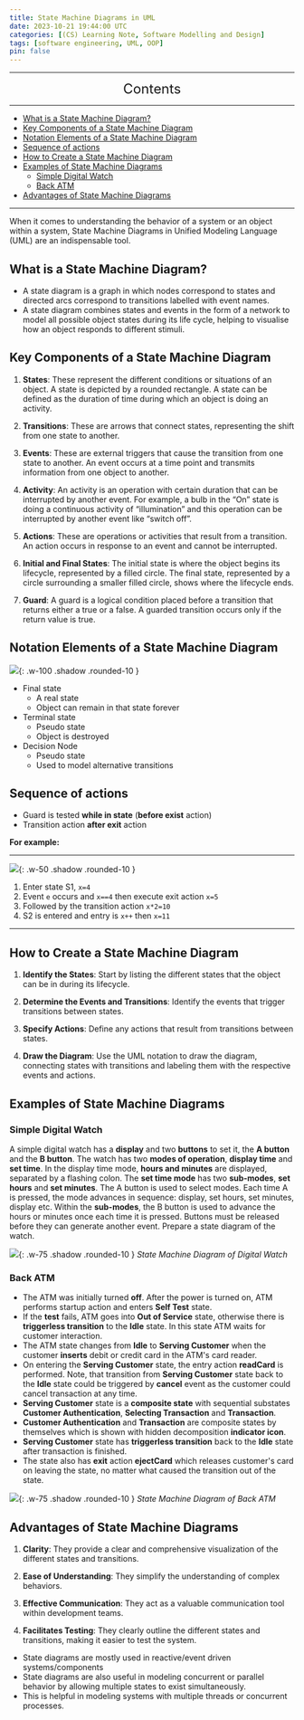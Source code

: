 ```yaml
---
title: State Machine Diagrams in UML
date: 2023-10-21 19:44:00 UTC
categories: [(CS) Learning Note, Software Modelling and Design]
tags: [software engineering, UML, OOP]
pin: false
---
```


---
<center><font size='5'> Contents </font></center>

---

<!-- TOC -->
  * [What is a State Machine Diagram?](#what-is-a-state-machine-diagram)
  * [Key Components of a State Machine Diagram](#key-components-of-a-state-machine-diagram)
  * [Notation Elements of a State Machine Diagram](#notation-elements-of-a-state-machine-diagram)
  * [Sequence of actions](#sequence-of-actions)
  * [How to Create a State Machine Diagram](#how-to-create-a-state-machine-diagram)
  * [Examples of State Machine Diagrams](#examples-of-state-machine-diagrams)
    * [Simple Digital Watch](#simple-digital-watch)
    * [Back ATM](#back-atm)
  * [Advantages of State Machine Diagrams](#advantages-of-state-machine-diagrams)
<!-- TOC -->

---


When it comes to understanding the behavior of a system or an object within a system, State Machine Diagrams in Unified Modeling Language (UML) are an indispensable tool. 

## What is a State Machine Diagram?

- A state diagram is a graph in which nodes correspond to states and directed arcs correspond to transitions labelled with event names.
- A state diagram combines states and events in the form of a network to model all possible object states during its life cycle, helping to visualise how an object responds to different stimuli.

## Key Components of a State Machine Diagram

1. **States**: These represent the different conditions or situations of an object. A state is depicted by a rounded rectangle. A state can be defined as the duration of time during which an object is doing an activity.

2. **Transitions**: These are arrows that connect states, representing the shift from one state to another.

3. **Events**: These are external triggers that cause the transition from one state to another. An event occurs at a time point and transmits information from one object to another.

4. **Activity**: An activity is an operation with certain duration that can be interrupted by another event. For example, a bulb in the “On” state is doing a continuous activity of “illumination” and this operation can be interrupted by another event like “switch off”.

5. **Actions**: These are operations or activities that result from a transition. An action occurs in response to an event and cannot be interrupted.
 
6. **Initial and Final States**: The initial state is where the object begins its lifecycle, represented by a filled circle. The final state, represented by a circle surrounding a smaller filled circle, shows where the lifecycle ends.

7. **Guard**: A guard is a logical condition placed before a transition that returns either a true or a false. A guarded transition occurs only if the return value is true.

## Notation Elements of a State Machine Diagram

![](https://i.postimg.cc/VLVT6gR4/smd1.png){: .w-100 .shadow .rounded-10 }


- Final state
  - A real state
  - Object can remain in that state forever
- Terminal state
  - Pseudo state
  - Object is destroyed
- Decision Node
  - Pseudo state
  - Used to model alternative transitions


## Sequence of actions

- Guard is tested **while in state** (**before exist** action)
- Transition action **after exit** action

**For example:**

---

![](https://i.postimg.cc/NjbBDM3L/smd2.png){: .w-50 .shadow .rounded-10 }

1. Enter state S1, `x=4`
2. Event `e` occurs and `x==4` then execute exit action `x=5`
3. Followed by the transition action `x*2=10`
4. S2 is entered and entry is `x++` then `x=11`

---


## How to Create a State Machine Diagram

1. **Identify the States**: Start by listing the different states that the object can be in during its lifecycle.

2. **Determine the Events and Transitions**: Identify the events that trigger transitions between states.

3. **Specify Actions**: Define any actions that result from transitions between states.

4. **Draw the Diagram**: Use the UML notation to draw the diagram, connecting states with transitions and labeling them with the respective events and actions.

## Examples of State Machine Diagrams

### Simple Digital Watch

A simple digital watch has a **display** and two **buttons** to set it, the **A button** and the **B button**. The watch has two **modes of operation**, **display time** and **set time**. In the display time mode, **hours and minutes** are displayed, separated by a flashing colon. The **set time mode** has two **sub-modes**, **set hours** and **set minutes**. The A button is used to select modes. Each time A is pressed, the mode advances in sequence: display, set hours, set minutes, display etc. Within the **sub-modes**, the B button is used to advance the hours or minutes once each time it is pressed. Buttons must be released before they can generate another event. Prepare a state diagram of the watch.

![](https://i.postimg.cc/ZqQq4nK0/smd4.png){: .w-75 .shadow .rounded-10 }
_State Machine Diagram of Digital Watch_

### Back ATM

- The ATM was initially turned **off**. After the power is turned on, ATM performs startup action and enters **Self Test** state.
- If the **test** fails, ATM goes into **Out of Service** state, otherwise there is **triggerless transition** to the **Idle** state. In this state ATM waits for customer interaction.
- The ATM state changes from **Idle** to **Serving Customer** when the customer **inserts** debit or credit card in the ATM's card reader.
- On entering the **Serving Customer** state, the entry action **readCard** is performed. Note, that transition from **Serving Customer** state back to the **Idle** state could be triggered by **cancel** event as the customer could cancel transaction at any time.
- **Serving Customer** state is a **composite state** with sequential substates **Customer Authentication**, **Selecting Transaction** and **Transaction**.
- **Customer Authentication** and **Transaction** are composite states by themselves which is shown with hidden decomposition **indicator icon**.
- **Serving Customer** state has **triggerless transition** back to the **Idle** state after transaction is finished.
- The state also has **exit** action **ejectCard** which releases customer's card on leaving the state, no matter what caused the transition out of the state.


![](https://i.postimg.cc/44z0T0WT/smd3.png){: .w-75 .shadow .rounded-10 }
_State Machine Diagram of Back ATM_

## Advantages of State Machine Diagrams

1. **Clarity**: They provide a clear and comprehensive visualization of the different states and transitions.

2. **Ease of Understanding**: They simplify the understanding of complex behaviors.

3. **Effective Communication**: They act as a valuable communication tool within development teams.

4. **Facilitates Testing**: They clearly outline the different states and transitions, making it easier to test the system.

- State diagrams are mostly used in reactive/event driven systems/components
- State diagrams are also useful in modeling concurrent or parallel behavior by allowing multiple states to exist simultaneously.
- This is helpful in modeling systems with multiple threads or concurrent processes.

